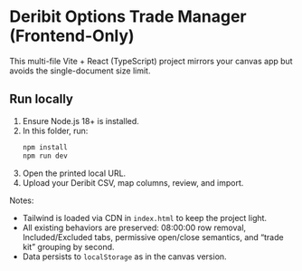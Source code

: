 # Deribit Options Trade Manager (Frontend-Only)

This multi-file Vite + React (TypeScript) project mirrors your canvas app but avoids the single-document size limit.

## Run locally
1. Ensure Node.js 18+ is installed.
2. In this folder, run:
   ```bash
   npm install
   npm run dev
   ```
3. Open the printed local URL.
4. Upload your Deribit CSV, map columns, review, and import.

Notes:
- Tailwind is loaded via CDN in `index.html` to keep the project light.
- All existing behaviors are preserved: 08:00:00 row removal, Included/Excluded tabs, permissive open/close semantics, and “trade kit” grouping by second.
- Data persists to `localStorage` as in the canvas version.
